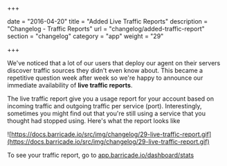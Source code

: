 +++

date = "2016-04-20"
title = "Added Live Traffic Reports"
description = "Changelog - Traffic Reports"
url = "changelog/added-traffic-report"
section = "changelog"
category = "app"
weight = "29"

+++

We've noticed that a lot of our users that deploy our agent on their servers discover traffic sources they didn't even know about. This became a repetitive question week after week so we're happy to announce our immediate availability of **live traffic reports**.

The live traffic report give you a usage report for your account based on incoming traffic and outgoing traffic per service (port). Interestingly, sometimes you might find out that you're still using a service that you thought had stopped using. Here's what the report looks like

![https://docs.barricade.io/src/img/changelog/29-live-traffic-report.gif](https://docs.barricade.io/src/img/changelog/29-live-traffic-report.gif)

To see your traffic report, go to [app.barricade.io/dashboard/stats](https://app.barricade.io/dashboard/stats)
